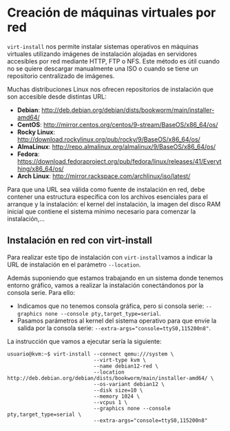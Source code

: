 # Creación de máquinas virtuales por red

`virt-install` nos permite instalar sistemas operativos en máquinas virtuales utilizando imágenes de instalación alojadas en servidores accesibles por red mediante HTTP, FTP o NFS. Este método es útil cuando no se quiere descargar manualmente una ISO o cuando se tiene un repositorio centralizado de imágenes.

Muchas distribuciones Linux nos ofrecen repositorios de instalación que son accesible desde distintas URL:

* **Debian**: http://deb.debian.org/debian/dists/bookworm/main/installer-amd64/
* **CentOS**: http://mirror.centos.org/centos/9-stream/BaseOS/x86_64/os/
* **Rocky Linux**: http://download.rockylinux.org/pub/rocky/9/BaseOS/x86_64/os/
* **AlmaLinux**: http://repo.almalinux.org/almalinux/9/BaseOS/x86_64/os/
* **Fedora**: https://download.fedoraproject.org/pub/fedora/linux/releases/41/Everything/x86_64/os/
* **Arch Linux**: http://mirror.rackspace.com/archlinux/iso/latest/

Para que una URL sea válida como fuente de instalación en red, debe contener una estructura específica con los archivos esenciales para el arranque y la instalación: el kernel del instalación, la imagen del disco RAM inicial que contiene el sistema mínimo necesario para comenzar la instalación,...

## Instalación en red con virt-install

Para realizar este tipo de instalación con `virt-install`vamos a indicar la URL de instalación en el parámetro `--location`. 

Además suponiendo que estamos trabajando en un sistema donde tenemos entorno gráfico, vamos a realizar la instalación conectándonos por la consola serie. Para ello:

* Indicamos que no tenemos consola gráfica, pero si consola serie: `--graphics none --console pty,target_type=serial`.
* Pasamos parámetros al kernel del sistema operativo para que envíe la salida por la consola serie: `--extra-args="console=ttyS0,115200n8"`.

La instrucción que vamos a ejecutar sería la siguiente:

```
usuario@kvm:~$ virt-install --connect qemu:///system \
                            --virt-type kvm \
                            --name debian12-red \
                            --location http://deb.debian.org/debian/dists/bookworm/main/installer-amd64/ \
                            --os-variant debian12 \
                            --disk size=10 \
                            --memory 1024 \
                            --vcpus 1 \
                            --graphics none --console pty,target_type=serial \
                            --extra-args="console=ttyS0,115200n8"
```

